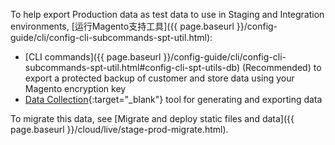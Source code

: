 <div markdown="1">

To help export Production data as test data to use in Staging and Integration environments, [运行Magento支持工具]({{ page.baseurl }}/config-guide/cli/config-cli-subcommands-spt-util.html):

* [CLI commands]({{ page.baseurl }}/config-guide/cli/config-cli-subcommands-spt-util.html#config-cli-spt-utils-db) (Recommended) to export a protected backup of customer and store data using your Magento encryption key
* [Data Collection](http://docs.magento.com/m2/ee/user_guide/system/support-data-collector.html){:target="_blank"} tool for generating and exporting data

To migrate this data, see [Migrate and deploy static files and data]({{ page.baseurl }}/cloud/live/stage-prod-migrate.html).
